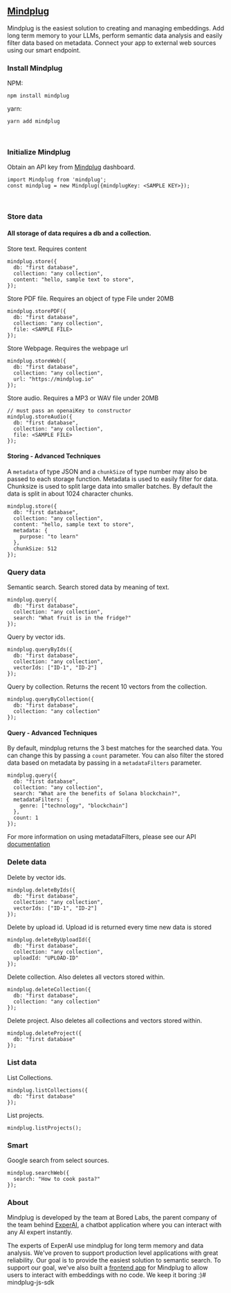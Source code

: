 ## <a href="https://mindplug.io" target="blank" rel="noreferrer, noopener">Mindplug</a> 
Mindplug is the easiest solution to creating and managing embeddings. Add long term memory to your LLMs, perform semantic data analysis and easily filter data based on metadata. Connect your app to external web sources using our smart endpoint.

### Install Mindplug
NPM:
```
npm install mindplug
```
yarn:
```
yarn add mindplug
```
<br/>

### Initialize Mindplug
Obtain an API key from <a href="https://mindplug.io" target="blank" rel="noreferrer, noopener">Mindplug</a>  dashboard.
```
import Mindplug from 'mindplug';
const mindplug = new Mindplug({mindplugKey: <SAMPLE KEY>});
```
<br />


### Store data
#### All storage of data requires a db and a collection.
Store text. Requires content
```
mindplug.store({
  db: "first database",
  collection: "any collection",
  content: "hello, sample text to store",
});
```
Store PDF file. Requires an object of type File under 20MB
```
mindplug.storePDF({
  db: "first database",
  collection: "any collection",
  file: <SAMPLE FILE>
});
```
Store Webpage. Requires the webpage url
```
mindplug.storeWeb({
  db: "first database",
  collection: "any collection",
  url: "https://mindplug.io"
});
```
Store audio. Requires a MP3 or WAV file under 20MB
```
// must pass an openaiKey to constructor
mindplug.storeAudio({
  db: "first database",
  collection: "any collection",
  file: <SAMPLE FILE> 
});
```
#### Storing - Advanced Techniques
A `metadata` of type JSON and a `chunkSize` of type number may also be passed to each storage function. Metadata is used to easily filter for data. Chunksize is used to split large data into smaller batches. By default the data is split in about 1024 character chunks.
```
mindplug.store({
  db: "first database",
  collection: "any collection",
  content: "hello, sample text to store",
  metadata: {
    purpose: "to learn"
  },
  chunkSize: 512
});
```

### Query data
Semantic search. Search stored data by meaning of text.
```
mindplug.query({
  db: "first database",
  collection: "any collection",
  search: "What fruit is in the fridge?"
});
```

Query by vector ids.
```
mindplug.queryByIds({
  db: "first database",
  collection: "any collection",
  vectorIds: ["ID-1", "ID-2"]
});
```

Query by collection. Returns the recent 10 vectors from the collection.
```
mindplug.queryByCollection({
  db: "first database",
  collection: "any collection"
});
```
#### Query - Advanced Techniques
By default, mindplug returns the 3 best matches for the searched data. You can change this by passing a `count` parameter. You can also filter the stored data based on metadata by passing in a `metadataFilters` parameter.
```
mindplug.query({
  db: "first database",
  collection: "any collection",
  search: "What are the benefits of Solana blockchain?",
  metadataFilters: {
    genre: ["technology", "blockchain"]
  },
  count: 1
});
```
For more information on using metadataFilters, please see our API <a href="https://docs.mindplug.io/api/query/using-metadata-filters" target="blank" rel="noreferrer, noopener">documentation</a>


### Delete data
Delete by vector ids.
```
mindplug.deleteByIds({
  db: "first database",
  collection: "any collection",
  vectorIds: ["ID-1", "ID-2"]
});
```
Delete by upload id. Upload id is returned every time new data is stored
```
mindplug.deleteByUploadId({
  db: "first database",
  collection: "any collection",
  uploadId: "UPLOAD-ID"
});
```
Delete collection. Also deletes all vectors stored within.
```
mindplug.deleteCollection({
  db: "first database",
  collection: "any collection"
});
```
Delete project. Also deletes all collections and vectors stored within.
```
mindplug.deleteProject({
  db: "first database"
});
```
### List data
List Collections.
```
mindplug.listCollections({
  db: "first database"
});
```
List projects.
```
mindplug.listProjects();
```

### Smart
Google search from select sources.
```
mindplug.searchWeb({
  search: "How to cook pasta?"
});
```
### About
Mindplug is developed by the team at Bored Labs, the parent company of the team behind <a href="https://experai.com" target="blank" rel="noreferrer, noopener">ExperAI</a>, a chatbot application where you can interact with any AI expert instantly. 

The experts of ExperAI use mindplug for long term memory and data analysis. We've proven to support production level applications with great reliability. Our goal is to provide the easiest solution to semantic search. To support our goal, we've also built a <a href="https://mindplug.io" target="blank" rel="noreferrer, noopener">frontend app</a> for Mindplug to allow users to interact with embeddings with no code. We keep it boring :)# mindplug-js-sdk
